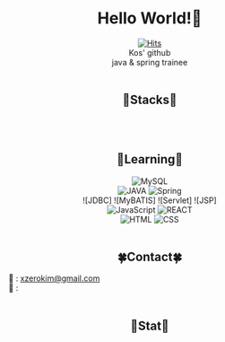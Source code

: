 <div align="center">

# Hello World!🙋
[![Hits](https://hits.seeyoufarm.com/api/count/incr/badge.svg?url=https%3A%2F%2Fgithub.com%2Fkosm0ssy%2Fhit-counter&count_bg=%2365DFE5&title_bg=%23606060&icon=&icon_color=%23E7E7E7&title=hits&edge_flat=false)](https://github.com/kosm0ssy) <br>
Kos' github <br>
java & spring trainee <br><br> </div>

<div align="center">

## 👾Stacks👾 

<br><br>

## 🔰Learning🔰
![MySQL](https://img.shields.io/badge/MySQL-00000F?style=for-the-badge&logo=mysql&logoColor=white) 
<br>
![JAVA](https://img.shields.io/badge/Java-ED8B00?style=for-the-badge&logo=openjdk&logoColor=white)
![Spring](https://img.shields.io/badge/Spring-6DB33F?style=for-the-badge&logo=spring&logoColor=white) 
<br>
![JDBC] 
![MyBATIS] 
![Servlet]
![JSP]
<br>
![JavaScript](https://img.shields.io/badge/JavaScript-F7DF1E?style=for-the-badge&logo=JavaScript&logoColor=white)
![REACT](https://img.shields.io/badge/React-20232A?style=for-the-badge&logo=react&logoColor=61DAFB) 
<br>
![HTML](https://img.shields.io/badge/HTML-239120?style=for-the-badge&logo=html5&logoColor=white)
![CSS](https://img.shields.io/badge/CSS-239120?&style=for-the-badge&logo=css3&logoColor=white)
<br><br>

## 🍀Contact🍀<br> </div>
📧 : xzerokim@gmail.com <br>
💬 : <br> <br>

<div align="center">

## 🌊Stat🌊 </div> 


